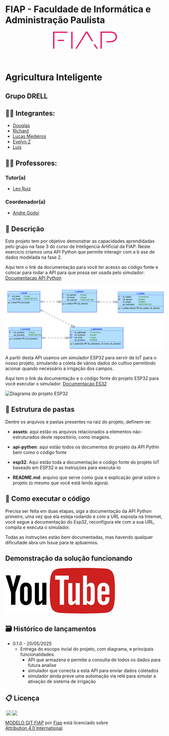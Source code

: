 # FIAP - Faculdade de Informática e Administração Paulista 

<p align="center">
<a href= "https://www.fiap.com.br/"><img src="assets/logo-fiap.png" alt="FIAP - Faculdade de Informática e Admnistração Paulista" border="0" width=40% height=40%></a>
</p>

<br>

# Agricultura Inteligente

## Grupo DRELL

## 👨‍🎓 Integrantes: 
- <a href="https://www.linkedin.com/in/douglas-souza-felipe-b815281a2/">Douglas</a>
- <a href="https://www.linkedin.com/in/richard-marques-26b3a14/">Richard</a>
- <a href="https://www.linkedin.com/in/lucasmedeirosleite">Lucas Medeiros</a> 
- <a href="https://www.linkedin.com/in/evelyn-z-342a07365/">Evelyn Z</a> 
- <a href="https://www.linkedin.com/in/luis-fernando-dos-santos-costa-b69894365/">Luis</a>

## 👩‍🏫 Professores:
### Tutor(a) 
- <a href="https://github.com/leoruiz197">Leo Ruiz</a>
### Coordenador(a)
- <a href="https://www.linkedin.com/in/andregodoichiovato/">Andre Godoi</a>


## 📜 Descrição

Este projeto tem por objetivo demonstrar as capacidades aprendidadas pelo grupo na fase 3 do curso de Inteligencia Artificial da FIAP. Neste exercicio criamos uma API Python que permite interagir com a b ase de dados modelada na fase 2. 

Aqui tem o link da documentação para você ter acesso ao código fonte e colocar para rodar a API para que possa ser usada pelo simulador:
[Documentacao API Python](api-python/README.MD)

![Modelagem da base de dados](assets/modelo_agro.png)


A partir desta API usamos um simulador ESP32 para servir de IoT para o nosso projeto, simulando a coleta de vários dados do cultivo permitindo acionar quando necessário a irrigação dos campos. 

Aqui tem o link da documentação e o código fonte do projeto ESP32 para você executar o simulador.
[Documentacao ES32](esp32/README.MD)

![Diagrama do projeto ESP32](esp32/ìmagens/diagrama_esp32.png)


## 📁 Estrutura de pastas

Dentre os arquivos e pastas presentes na raiz do projeto, definem-se:

- <b>assets</b>: aqui estão os arquivos relacionados a elementos não-estruturados deste repositório, como imagens.

- <b>api-python</b>: aqui estão todos os documentos do projeto da API  Pythin bem como o código fonte

- <b>esp32</b>: Aqui estão toda a documentação e código fonte do projeto IoT baseado em ESP32 e as instruçòes para executá-lo

- <b>README.md</b>: arquivo que serve como guia e explicação geral sobre o projeto (o mesmo que você está lendo agora).

## 🔧 Como executar o código

Precisa ser feita em duas etapas, siga a documentação da API Python primeiro, uma vez que ela esteja rodando e com a URL exposta na Internet, você segue a documentação do Esp32, reconfigura ele com a sua URL, compila e executa o simulador. 

Todas as instruçòes estào bem documentadas, mas havendo qualquer dificultade abra um Issue para te ajduarmos.

## Demonstração da solução funcionando

[![Assista ao vídeo](assets/logo-youtube.png)](https://www.youtube.com/watch?v=It2_9pf46x4)



## 🗃 Histórico de lançamentos

* 0.1.0 - 20/05/2025
    * Entrega do escopo incial do projeto, com diagrama, e principais funcionalidades:
        * API que armazena e permite a consulta de todos os dados para futura analise
        * simulador que conecta a esta API para enviar dados coletados
        * simulador ainda preve uma automação via relé para simular a ativação de sistema de irrigação


## 📋 Licença

<img style="height:22px!important;margin-left:3px;vertical-align:text-bottom;" src="https://mirrors.creativecommons.org/presskit/icons/cc.svg?ref=chooser-v1"><img style="height:22px!important;margin-left:3px;vertical-align:text-bottom;" src="https://mirrors.creativecommons.org/presskit/icons/by.svg?ref=chooser-v1"><p xmlns:cc="http://creativecommons.org/ns#" xmlns:dct="http://purl.org/dc/terms/"><a property="dct:title" rel="cc:attributionURL" href="https://github.com/agodoi/template">MODELO GIT FIAP</a> por <a rel="cc:attributionURL dct:creator" property="cc:attributionName" href="https://fiap.com.br">Fiap</a> está licenciado sobre <a href="http://creativecommons.org/licenses/by/4.0/?ref=chooser-v1" target="_blank" rel="license noopener noreferrer" style="display:inline-block;">Attribution 4.0 International</a>.</p>

